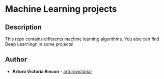 # Machine Learning projects

## Description
This repo contains differents machine learning algorithms. You also can find Deep Learningn in some projects!

## Author
* **Arturo Victoria Rincon** - [arturovictoriar](https://github.com/arturovictoriar)
